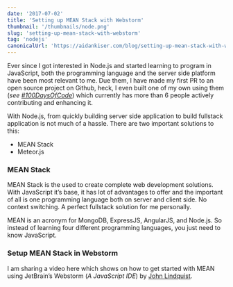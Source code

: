 ```yaml
---
date: '2017-07-02'
title: 'Setting up MEAN Stack with Webstorm'
thumbnail: '/thumbnails/node.png'
slug: 'setting-up-mean-stack-with-webstorm'
tag: 'nodejs'
canonicalUrl: 'https://aidankiser.com/blog/setting-up-mean-stack-with-webstorm/'
---
```


Ever since I got interested in Node.js and started learning to program in JavaScript, both the programming language and the server side platform have been most relevant to me. Due them, I have made my first PR to an open source project on Github, heck, I even built one of my own using them (_see_ [_#100DaysOfCode_](https://github.com/freeCodeCamp/100DaysOfCode-twitter-bot)) which currently has more than 6 people actively contributing and enhancing it.

With Node.js, from quickly building server side application to build fullstack application is not much of a hassle. There are two important solutions to this:

- MEAN Stack
- Meteor.js

### MEAN Stack

MEAN Stack is the used to create complete web development solutions. With JavaScript it’s base, it has lot of advantages to offer and the important of all is one programming language both on server and client side. No context switching. A perfect fullstack solution for me personally.

MEAN is an acronym for MongoDB, ExpressJS, AngularJS, and Node.js. So instead of learning four different programming languages, you just need to know JavaScript.

### Setup MEAN Stack in Webstorm

I am sharing a video here which shows on how to get started with MEAN using JetBrain’s Webstorm (_A JavaScript IDE_) by [John Lindquist](https://www.youtube.com/watch?feature=player_embedded&v=JnMvok0Yks8).
